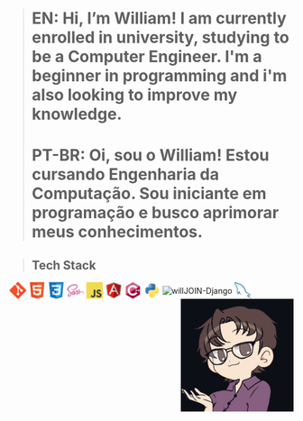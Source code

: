 ># **EN:    Hi, I’m William! I am currently enrolled in university, studying to be a Computer Engineer. I'm a beginner in programming and i'm also looking to improve my knowledge.** <br>
># **PT-BR: Oi, sou o William! Estou cursando Engenharia da Computação. Sou iniciante em programação e busco aprimorar meus conhecimentos.** 

>## **Tech Stack**
<div style="display: inline_block">
  <img align="center" alt="willJOIN-Git" height="30" width "30" src="https://github.com/devicons/devicon/blob/master/icons/git/git-original.svg">
  <img align="center" alt="willJOIN-HTML" height="30" width="30" src="https://raw.githubusercontent.com/devicons/devicon/master/icons/html5/html5-original.svg">
  <img align="center" alt="willJOIN-CSS" height="30" width="30" src="https://raw.githubusercontent.com/devicons/devicon/master/icons/css3/css3-original.svg">
  <img align="center" alt="willJOIN-SASS" height="30" width "30" src="https://github.com/devicons/devicon/blob/master/icons/sass/sass-original.svg">
  <img align="center" alt="willJOIN-Javascript" height="30" width="30" src="https://raw.githubusercontent.com/devicons/devicon/master/icons/javascript/javascript-original.svg">
  <img align="center" alt="willJOIN-Angular" height="30" width "30" src="https://github.com/devicons/devicon/blob/master/icons/angularjs/angularjs-original.svg">
  <img align="center" alt="willJOIN-C++" height="30" width "30" src="https://github.com/devicons/devicon/blob/master/icons/cplusplus/cplusplus-original.svg">
  <img align="center" alt="willJOIN-Python" height="30" width="30" src="https://raw.githubusercontent.com/devicons/devicon/master/icons/python/python-original.svg">
  <img align="center" alt="willJOIN-Django" height="30" width="30" src="https://cdn.jsdelivr.net/gh/devicons/devicon/icons/django/django-original.svg">
  <img align="center" alt="willJOIN-MySQL" height="30" width "30" src="https://github.com/devicons/devicon/blob/master/icons/mysql/mysql-original.svg">
  <img align="right" width="200em" height="200em" alt="willJOIN-Gif" src="willJOIN.gif">
</div>
